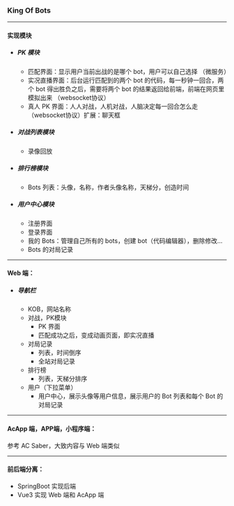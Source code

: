 ### King Of Bots

--------------------

#### 实现模块

- ##### PK 模块

  - 匹配界面：显示用户当前出战的是哪个 bot，用户可以自己选择    （微服务）
  - 实况直播界面：后台运行匹配到的两个 bot 的代码，每一秒钟一回合，两个 bot 得出胜负之后，需要将两个 bot 的结果返回给前端，前端在网页里模拟出来    （websocket协议）
  - 真人 PK 界面：人人对战，人机对战，人脑决定每一回合怎么走    （websocket协议）扩展：聊天框

- ##### 对战列表模块

  - 录像回放

- ##### 排行榜模块

  - Bots 列表：头像，名称，作者头像名称，天梯分，创造时间

- ##### 用户中心模块

  - 注册界面
  - 登录界面
  - 我的 Bots：管理自己所有的 bots，创建 bot（代码编辑器），删除修改...
  - Bots 的对局记录

--------------------------

#### Web 端：

- ##### 导航栏

  - KOB，网站名称
  - 对战，PK模块
    - PK 界面
    - 匹配成功之后，变成动画页面，即实况直播
  - 对局记录
    - 列表，时间倒序
    - 全站对局记录
  - 排行榜
    - 列表，天梯分排序
  - 用户（下拉菜单）
    - 用户中心，展示头像等用户信息，展示用户的 Bot 列表和每个 Bot 的对局记录

---------------

#### AcApp 端，APP端，小程序端：

参考 AC Saber，大致内容与 Web 端类似

------------------

#### 前后端分离：

- SpringBoot 实现后端
- Vue3 实现 Web 端和 AcApp 端